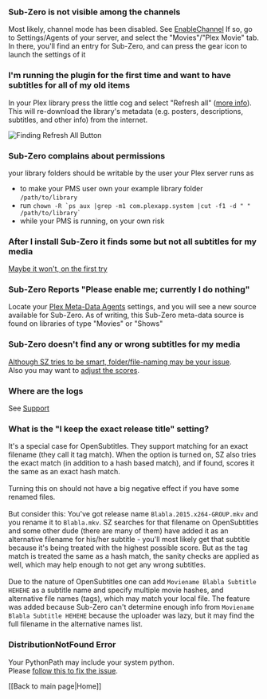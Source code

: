 ### Sub-Zero is not visible among the channels
Most likely, channel mode has been disabled. See [EnableChannel](https://github.com/pannal/Sub-Zero.bundle/wiki/Sub%E2%80%90Zero-Configuration#EnableChannel)
If so, go to Settings/Agents of your server, and select the "Movies"/"Plex Movie" tab. In there, you'll find an entry for Sub-Zero, and can press the gear icon to launch the settings of it

### I'm running the plugin for the first time and want to have subtitles for all of my old items

In your Plex library press the little cog and select "Refresh all" ([more info](https://support.plex.tv/hc/en-us/articles/200392106)). This will re-download the library's metadata (e.g. posters, descriptions, subtitles, and other info) from the internet.

![Finding Refresh All Button](https://support.plex.tv/hc/en-us/article_attachments/202995177/library_actions_refreshall.png)

### Sub-Zero complains about permissions
your library folders should be writable by the user your Plex server runs as
  * to make your PMS user own your example library folder `/path/to/library`
  * run ```chown -R `ps aux |grep -m1 com.plexapp.system |cut -f1 -d " " /path/to/library` ```
  * while your PMS is running, on your own risk

### After I install Sub-Zero it finds some but not all subtitles for my media
[Maybe it won't, on the first try](https://github.com/pannal/Sub-Zero.bundle/wiki/User-Guide#attention-on-the-initial-refresh)

### Sub-Zero Reports "Please enable me; currently I do nothing"

Locate your [Plex Meta-Data Agents](https://support.plex.tv/hc/en-us/articles/200241558-Agents) settings, and you will see a new source available for Sub-Zero. As of writing, this Sub-Zero meta-data source is found on libraries of type "Movies" or "Shows"

### Sub-Zero doesn't find any or wrong subtitles for my media
[Although SZ tries to be smart, folder/file-naming may be your issue](https://forums.plex.tv/discussion/comment/1234850/#Comment_1234850).<br>
Also you may want to [adjust the scores](http://v.ht/szscores).

### Where are the logs
See [Support](https://github.com/pannal/Sub-Zero.bundle/wiki/Support#support)

### What is the "I keep the exact release title" setting?
It's a special case for OpenSubtitles. They support matching for an exact filename (they call it tag match). When the option is turned on, SZ also tries the exact match (in addition to a hash based match), and if found, scores it the same as an exact hash match.<br><br>
Turning this on should not have a big negative effect if you have some renamed files.<br><br>
But consider this: You've got release name `Blabla.2015.x264-GROUP.mkv` and you rename it to `Blabla.mkv`. SZ searches for that filename on OpenSubtitles and some other dude (there are many of them) have added it as an alternative filename for his/her subtitle - you'll most likely get that subtitle because it's being treated with the highest possible score.
But as the tag match is treated the same as a hash match, the sanity checks are applied as well, which may help enough to not get any wrong subtitles.<br><br>
Due to the nature of OpenSubtitles one can add `Moviename Blabla Subtitle HEHEHE` as a subtitle name and specify multiple movie hashes, and alternative file names (tags), which may match your local file. The feature was added because Sub-Zero can't determine enough info from `Moviename Blabla Subtitle HEHEHE` because the uploader was lazy, but it may find the full filename in the alternative names list.

### DistributionNotFound Error
Your PythonPath may include your system python.<br>
Please [follow this to fix the issue](https://forums.plex.tv/discussion/209304/suggestion-debian-packages-and-pythonpath).

[[Back to main page|Home]]